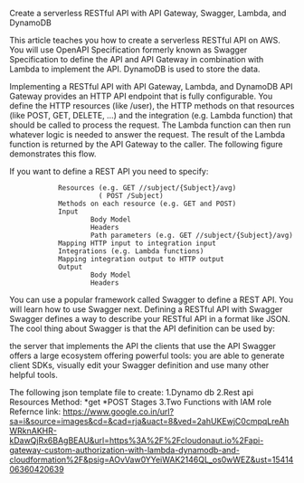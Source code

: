 
Create a serverless RESTful API with API Gateway, Swagger, Lambda, and DynamoDB
        
   This article teaches you how to create a serverless RESTful API on AWS. You will use OpenAPI Specification formerly known as Swagger Specification to define the API and API Gateway in combination with Lambda to implement the API. DynamoDB is used to store the data.
        
Implementing a RESTful API with API Gateway, Lambda, and DynamoDB
   API Gateway provides an HTTP API endpoint that is fully configurable. You define the HTTP resources (like /user), the HTTP methods on that resources (like POST, GET, DELETE, …) and the integration (e.g. Lambda function) that should be called to process the request. The Lambda function can then run whatever logic is needed to answer the request. The result of the Lambda function is returned by the API Gateway to the caller. The following figure demonstrates this flow.

If you want to define a REST API you need to specify:

                Resources (e.g. GET //subject/{Subject}/avg)
                          ( POST /Subject)
                Methods on each resource (e.g. GET and POST)
                Input
                        Body Model
                        Headers
                        Path parameters (e.g. GET //subject/{Subject}/avg)
                Mapping HTTP input to integration input
                Integrations (e.g. Lambda functions)
                Mapping integration output to HTTP output
                Output
                        Body Model
                        Headers
                        
You can use a popular framework called Swagger to define a REST API. You will learn how to use Swagger next.
Defining a RESTful API with Swagger
        Swagger defines a way to describe your RESTful API in a format like JSON. The cool thing about Swagger is that the API definition can be used by:

  the server that implements the API
  the clients that use the API
Swagger offers a large ecosystem offering powerful tools: you are able to generate client SDKs, visually edit your Swagger definition and use many other helpful tools. 

The following json template file to create:
                1.Dynamo db
                2.Rest api
                        Resources
                        Method:
                         *get
                         *POST
                        Stages
                3.Two Functions with IAM role
   Refernce link:
        https://www.google.co.in/url?sa=i&source=images&cd=&cad=rja&uact=8&ved=2ahUKEwjC0cmpqLreAhWRknAKHR-kDawQjRx6BAgBEAU&url=https%3A%2F%2Fcloudonaut.io%2Fapi-gateway-custom-authorization-with-lambda-dynamodb-and-cloudformation%2F&psig=AOvVaw0YYeiWAK2146QL_os0wWEZ&ust=1541406360420639
              
